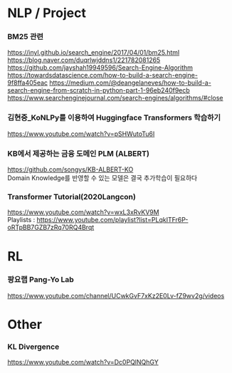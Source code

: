 # NLP / Project
### BM25 관련
https://inyl.github.io/search_engine/2017/04/01/bm25.html
https://blog.naver.com/duqrlwjddns1/221782081265
https://github.com/jayshah19949596/Search-Engine-Algorithm
https://towardsdatascience.com/how-to-build-a-search-engine-9f8ffa405eac
https://medium.com/@deangelaneves/how-to-build-a-search-engine-from-scratch-in-python-part-1-96eb240f9ecb
https://www.searchenginejournal.com/search-engines/algorithms/#close

### 김현중_KoNLPy를 이용하여 Huggingface Transformers 학습하기
https://www.youtube.com/watch?v=pSHWutoTu6I

### KB에서 제공하는 금융 도메인 PLM (ALBERT)
https://github.com/songys/KB-ALBERT-KO <br>
Domain Knowledge를 반영할 수 있는 모델은 결국 추가학습이 필요하다

### Transformer Tutorial(2020Langcon)
https://www.youtube.com/watch?v=wxL3xRvKV9M <br>
Playlists : https://www.youtube.com/playlist?list=PLqkITFr6P-oRTpBB7GZB7zRq70RQ4Brqt

# RL
### 팡요랩 Pang-Yo Lab
https://www.youtube.com/channel/UCwkGvF7xKz2E0Lv-fZ9wv2g/videos


# Other
### KL Divergence
https://www.youtube.com/watch?v=Dc0PQlNQhGY